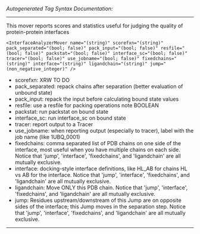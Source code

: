 _Autogenerated Tag Syntax Documentation:_

---
This mover reports scores and statistics useful for judging the quality of protein-protein interfaces

```
<InterfaceAnalyzerMover name="(string)" scorefxn="(string)" pack_separated="(bool; false)" pack_input="(bool; false)" resfile="(bool; false)" packstat="(bool; false)" interface_sc="(bool; false)" tracer="(bool; false)" use_jobname="(bool; false)" fixedchains="(string)" interface="(string)" ligandchain="(string)" jump="(non_negative_integer)" />
```

-   scorefxn: XRW TO DO
-   pack_separated: repack chains after separation (better evaluation of unbound state)
-   pack_input: repack the input before calculating bound state values
-   resfile: use a resfile for packing operations note BOOLEAN
-   packstat: run packstat on bound state
-   interface_sc: run interface_sc on bound state
-   tracer: report output to a Tracer
-   use_jobname: when reporting output (especially to tracer), label with the job name (like 1UBQ_0001)
-   fixedchains: comma separated list of PDB chains on one side of the interface, most useful when you have multiple chains on each side.  Notice that 'jump', 'interface', 'fixedchains', and 'ligandchain' are all mutually exclusive.
-   interface: docking-style interface definitions, like HL_AB for chains HL vs AB for the interface.  Notice that 'jump', 'interface', 'fixedchains', and 'ligandchain' are all mutually exclusive.
-   ligandchain: Move ONLY this PDB chain.  Notice that 'jump', 'interface', 'fixedchains', and 'ligandchain' are all mutually exclusive.
-   jump: Residues upstream/downstream of this Jump are on opposite sides of the interface; this Jump moves in the separation step.  Notice that 'jump', 'interface', 'fixedchains', and 'ligandchain' are all mutually exclusive.

---
